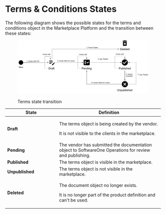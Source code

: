 # Terms & Conditions States

The following diagram shows the possible states for the terms and conditions object in the Marketplace Platform and the transition between these states:

<figure><img src="../../../../.gitbook/assets/Terms (1).png" alt=""><figcaption><p>Terms state transition</p></figcaption></figure>

<table><thead><tr><th width="154">State</th><th>Definition</th></tr></thead><tbody><tr><td><strong>Draft</strong></td><td><p>The terms object is being created by the vendor.</p><p></p><p>It is not visible to the clients in the marketplace.</p></td></tr><tr><td><strong>Pending</strong></td><td>The vendor has submitted the documentation object to SoftwareOne Operations for review and publishing.</td></tr><tr><td><strong>Published</strong></td><td>The terms object is visible in the marketplace.</td></tr><tr><td><strong>Unpublished</strong></td><td>The terms object is not visible in the marketplace.</td></tr><tr><td><strong>Deleted</strong></td><td><p>The document object no longer exists.</p><p></p><p>It is no longer part of the product definition and can't be used.</p></td></tr></tbody></table>
